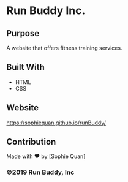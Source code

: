 # Run Buddy Inc.

## Purpose
A website that offers fitness training services.

## Built With
* HTML
* CSS

## Website
https://sophiequan.github.io/runBuddy/

## Contribution
Made with ❤️ by [Sophie Quan]

### ©️2019 Run Buddy, Inc 
